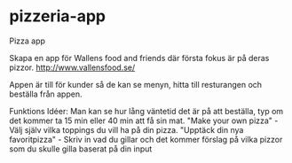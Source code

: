 # pizzeria-app
Pizza app

Skapa en app för Wallens food and friends där första fokus är på deras pizzor. http://www.vallensfood.se/ 

Appen är till för kunder så de kan se menyn, hitta till resturangen och beställa från appen.

Funktions Idéer:
Man kan se hur lång väntetid det är på att beställa, typ om det kommer ta 15 min eller 40 min att få sin mat.
"Make your own pizza" - Välj själv vilka toppings du vill ha på din pizza.
"Upptäck din nya favoritpizza" - Skriv in vad du gillar och det kommer förslag på vilka pizzor som du skulle gilla baserat på din input
